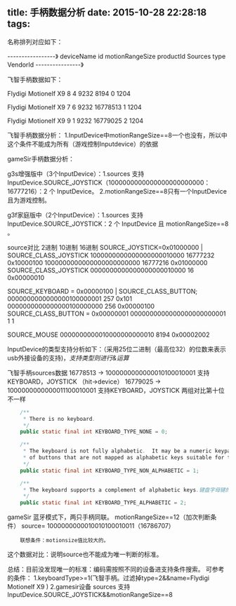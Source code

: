 title: 手柄数据分析
date: 2015-10-28 22:28:18
tags:
---
名称排列对应如下：

-----------------》
deviceName
id
motionRangeSize
productId
Sources
type
VendorId
----------------》

飞智手柄数据如下：

Flydigi Motionelf X9 
8 
4 
9232 
8194 
0 
1204 

Flydigi Motionelf X9 
7
6
9232
16778513
1
1204

Flydigi Motionelf X9 
9
1
9232
16779025
2
1204

飞智手柄数据分析：
1.InputDevice中motionRangeSize==8一个也没有，所以中这个条件不能成为所有（游戏控制Inputdevice）的依据

gameSir手柄数据分析：

g3s增强版中（3个InputDevice）：1.sources 支持InputDevice.SOURCE_JOYSTICK（1000000000000000000000000：16777216）：2 个 InputDevice。
                               2.motionRangeSize==8只有一个InputDevice且为游戏控制。

g3f家庭版中（2个InputDevice）：1.sources 支持InputDevice.SOURCE_JOYSTICK：2 个 InputDevice 且 motionRangeSize==8 。 


source对比
                                                      2进制                                    10进制                         16进制
SOURCE_JOYSTICK=0x01000000 | SOURCE_CLASS_JOYSTICK   1000000000000000000010000               16777232                         0x10000100
                                                     1000000000000000000000000               16777216                         0x01000000
SOURCE_CLASS_JOYSTICK                         		 0000000000000000000010000					16		                      0x00000010

SOURCE_KEYBOARD = 0x00000100 | SOURCE_CLASS_BUTTON;  0000000000000000100000001                  257                               0x101
                                                     0000000000000000100000000                  256                               0x00000100
SOURCE_CLASS_BUTTON = 0x00000001                     0000000000000000000000001                   1                                   1

SOURCE_MOUSE                       					 0000000000010000000000010					8194                               0x00002002
                                                     
InputDevice的类型支持分析如下：（采用25位二进制（最高位32）的位数来表示usb外接设备的支持)，*支持类型则进行&运算*


飞智手柄sources数据
16778513 -> 1000000000000010100010001    支持KEYBOARD，JOYSTICK   （hit->device） 
16779025 -> 1000000000000011100010001    支持KEYBOARD，JOYSTICK     两组对比第十位不一样


```java
    /**
     * There is no keyboard.
     */
    public static final int KEYBOARD_TYPE_NONE = 0;

    /**
     * The keyboard is not fully alphabetic.  It may be a numeric keypad or an assortment
     * of buttons that are not mapped as alphabetic keys suitable for text input.按键映射为字母键不适合文本输入
     */
    public static final int KEYBOARD_TYPE_NON_ALPHABETIC = 1;

    /**
     * The keyboard supports a complement of alphabetic keys.键盘字母键的补充支持。
     */
    public static final int KEYBOARD_TYPE_ALPHABETIC = 2;
```

gameSir 蓝牙模式下，两只手柄同联。
        motionRangeSize==12（加次判断条件）
        source=  1000000000010010100010011（16786707）

        联想条件：motionsize值比较大的。


这个数据对比：说明source也不能成为唯一判断的标准。

总结：目前没发现唯一的标准：编码需按照不同的设备进支持条件搜索。
可参考的条件：
    1.keyboardType>=1(飞智手柄。过滤掉type=2&&name=Flydigi Motionelf X9 )
    2.gamesir设备 sources 支持InputDevice.SOURCE_JOYSTICK&&motionRangeSize==8 


